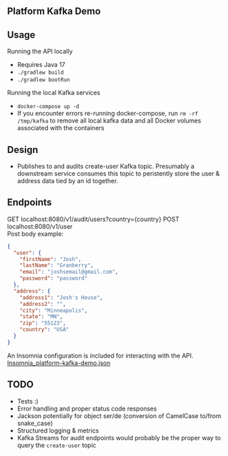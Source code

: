 Platform Kafka Demo
------

## Usage

Running the API locally

* Requires Java 17
* `./gradlew build`
* `./gradlew bootRun`

Running the local Kafka services

* `docker-compose up -d`
* If you encounter errors re-running docker-compose, run `rm -rf /tmp/kafka` to remove all local kafka data and all
  Docker volumes associated with the containers

## Design

* Publishes to and audits create-user Kafka topic. Presumably a downstream service consumes this topic to peristently 
  store the user & address data tied by an id together.

## Endpoints
GET localhost:8080/v1/audit/users?country={country}
POST localhost:8080/v1/user  
Post body example:

```json
{
  "user": {
    "firstName": "Josh",
    "lastName": "Granberry",
    "email": "joshsemail@gmail.com",
    "password": "password"
  },
  "address": {
    "address1": "Josh's House",
    "address2": "",
    "city": "Minneapolis",
    "state": "MN",
    "zip": "55123",
    "country": "USA"
  }
}
```

An Insomnia configuration is included for interacting with the API.  
[Insomnia_platform-kafka-demo.json](Insomnia_platform-kafka-demo.json)
## TODO

* Tests :)
* Error handling and proper status code responses
* Jackson potentially for object ser/de (conversion of CamelCase to/from snake_case)
* Structured logging & metrics
* Kafka Streams for audit endpoints would probably be the proper way to query the `create-user` topic


